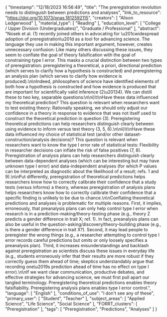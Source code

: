 {
    "timestamp": "12/18/2023 16:56:49",
    "title": "The preregistration revolution needs to distinguish between predictions and analyses",
    "link_to_resource": "https://doi.org/10.1073/pnas.1812592115",
    "creators": [
        "Alison Ledgerwood"
    ],
    "material_type": [
        "Reading"
    ],
    "education_level": [
        "College / Upper Division (Undergraduates)",
        "Graduate / Professional"
    ],
    "abstract": "Nosek et al. (1) recently joined others in advocating for \u201cwidespread adoption of preregistration\u201d as a tool for advancing science. The language they use in making this important argument, however, creates unnecessary confusion: Like many others discussing these issues, they seem to conflate the goal of theory falsification with the goal of constraining type I error. This masks a crucial distinction between two types of preregistration: preregistering a theoretical, a priori, directional prediction (which serves to clarify how a hypothesis is constructed) and preregistering an analysis plan (which serves to clarify how evidence is produced).\n\nIndeed, philosophers of science have identified elements of both how a hypothesis is constructed and how evidence is produced that are important for scientifically valid inference (2\u20134). We can distill these to two key, separable questions:\n\ni)\t\nHave these data influenced my theoretical prediction? This question is relevant when researchers want to test existing theory: Rationally speaking, we should only adjust our confidence in a theory in response to evidence that was not itself used to construct the theoretical prediction in question (3). Preregistering theoretical predictions can help researchers distinguish clearly between using evidence to inform versus test theory (3, 5, 6).\n\nii)\t\nHave these data influenced my choice of statistical test (and/or other dataset-construction/analysis decisions)? This question is relevant when researchers want to know the type I error rate of statistical tests: Flexibility in researcher decisions can inflate the risk of false positives (7, 8). Preregistration of analysis plans can help researchers distinguish clearly between data-dependent analyses (which can be interesting but may have unknown type I error) and data-independent analyses (for which P values can be interpreted as diagnostic about the likelihood of a result; refs. 1 and 9).\n\nPut differently, preregistration of theoretical predictions helps researchers know how to correctly calibrate their confidence that a study tests (versus informs) a theory, whereas preregistration of analysis plans helps researchers know how to correctly calibrate their confidence that a specific finding is unlikely to be due to chance.\n\nConflating theoretical predictions and analyses is problematic for multiple reasons. First, it implies, erroneously, that preanalysis plans can only help control type I error when research is in a prediction-making/theory-testing phase (e.g., theory Z predicts a gender difference in trait X; ref. 1). In fact, preanalysis plans can also be useful in the question-asking/discovery/theory-building phase (e.g., is there a gender difference in trait X?). Second, it may lead people to preregister the wrong things (e.g., a researcher attempting to control type I error records careful predictions but omits or only loosely specifies a preanalysis plan). Third, it increases misunderstandings and backlash against preregistration as scientists discuss these issues in everyday life (e.g., students erroneously infer that their results are more robust if they correctly guess them ahead of time; skeptics understandably argue that recording one\u2019s prediction ahead of time has no effect on type I error).\n\nIf we want clear communication, productive debates, and effective strategies for advancing science, we must first pull apart our tangled terminology. Preregistering theoretical predictions enables theory falsifiability. Preregistering analysis plans enables type I error control.",
    "language": [
        "English"
    ],
    "conditions_of_use": "I don't see any of these",
    "primary_user": [
        "Student",
        "Teacher"
    ],
    "subject_areas": [
        "Applied Science",
        "Life Science",
        "Social Science"
    ],
    "FORRT_clusters": [
        "Preregistration"
    ],
    "tags": [
        "Preregistration",
        "Predictions",
        "Analyses"
    ]
}